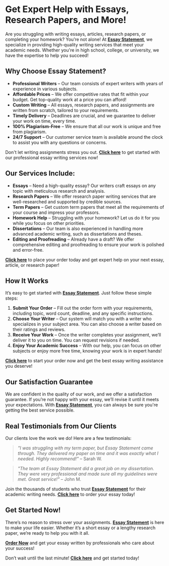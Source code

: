 # Get Expert Help with Essays, Research Papers, and More!

Are you struggling with writing essays, articles, research papers, or completing your homework? You’re not alone! At **[Essay Statement](https://tinyurl.com/topessay?keyword=essay+statement)**, we specialize in providing high-quality writing services that meet your academic needs. Whether you're in high school, college, or university, we have the expertise to help you succeed!

## Why Choose Essay Statement?

- **Professional Writers** – Our team consists of expert writers with years of experience in various subjects.
- **Affordable Prices** – We offer competitive rates that fit within your budget. Get top-quality work at a price you can afford!
- **Custom Writing** – All essays, research papers, and assignments are written from scratch, tailored to your requirements.
- **Timely Delivery** – Deadlines are crucial, and we guarantee to deliver your work on time, every time.
- **100% Plagiarism-Free** – We ensure that all our work is unique and free from plagiarism.
- **24/7 Support** – Our customer service team is available around the clock to assist you with any questions or concerns.

Don't let writing assignments stress you out. **[Click here](https://tinyurl.com/topessay?keyword=essay+statement)** to get started with our professional essay writing services now!

## Our Services Include:

- **Essays** – Need a high-quality essay? Our writers craft essays on any topic with meticulous research and analysis.
- **Research Papers** – We offer research paper writing services that are well-researched and supported by credible sources.
- **Term Papers** – Get custom term papers that meet all the requirements of your course and impress your professors.
- **Homework Help** – Struggling with your homework? Let us do it for you while you focus on other priorities.
- **Dissertations** – Our team is also experienced in handling more advanced academic writing, such as dissertations and theses.
- **Editing and Proofreading** – Already have a draft? We offer comprehensive editing and proofreading to ensure your work is polished and error-free.

**[Click here](https://tinyurl.com/topessay?keyword=essay+statement)** to place your order today and get expert help on your next essay, article, or research paper!

## How It Works

It’s easy to get started with **[Essay Statement](https://tinyurl.com/topessay?keyword=essay+statement)**. Just follow these simple steps:

1. **Submit Your Order** – Fill out the order form with your requirements, including topic, word count, deadline, and any specific instructions.
2. **Choose Your Writer** – Our system will match you with a writer who specializes in your subject area. You can also choose a writer based on their ratings and reviews.
3. **Receive Your Work** – Once the writer completes your assignment, we’ll deliver it to you on time. You can request revisions if needed.
4. **Enjoy Your Academic Success** – With our help, you can focus on other subjects or enjoy more free time, knowing your work is in expert hands!

**[Click here](https://tinyurl.com/topessay?keyword=essay+statement)** to start your order now and get the best essay writing assistance you deserve!

## Our Satisfaction Guarantee

We are confident in the quality of our work, and we offer a satisfaction guarantee. If you’re not happy with your essay, we’ll revise it until it meets your expectations. With **[Essay Statement](https://tinyurl.com/topessay?keyword=essay+statement)**, you can always be sure you're getting the best service possible.

## Real Testimonials from Our Clients

Our clients love the work we do! Here are a few testimonials:

> _"I was struggling with my term paper, but Essay Statement came through. They delivered my paper on time and it was exactly what I needed. Highly recommend!"_ – Sarah W.

> _"The team at Essay Statement did a great job on my dissertation. They were very professional and made sure all my guidelines were met. Great service!"_ – John M.

Join the thousands of students who trust **[Essay Statement](https://tinyurl.com/topessay?keyword=essay+statement)** for their academic writing needs. **[Click here](https://tinyurl.com/topessay?keyword=essay+statement)** to order your essay today!

## Get Started Now!

There’s no reason to stress over your assignments. **[Essay Statement](https://tinyurl.com/topessay?keyword=essay+statement)** is here to make your life easier. Whether it’s a short essay or a lengthy research paper, we’re ready to help you with it all.

**[Order Now](https://tinyurl.com/topessay?keyword=essay+statement)** and get your essay written by professionals who care about your success!

Don’t wait until the last minute! **[Click here](https://tinyurl.com/topessay?keyword=essay+statement)** and get started today!
